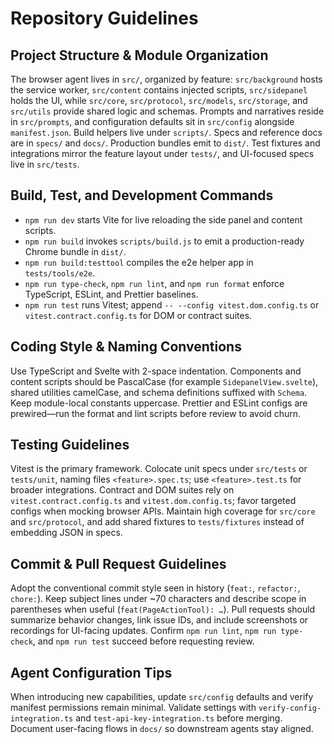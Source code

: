 # Repository Guidelines

## Project Structure & Module Organization
The browser agent lives in `src/`, organized by feature: `src/background` hosts the service worker, `src/content` contains injected scripts, `src/sidepanel` holds the UI, while `src/core`, `src/protocol`, `src/models`, `src/storage`, and `src/utils` provide shared logic and schemas. Prompts and narratives reside in `src/prompts`, and configuration defaults sit in `src/config` alongside `manifest.json`. Build helpers live under `scripts/`. Specs and reference docs are in `specs/` and `docs/`. Production bundles emit to `dist/`. Test fixtures and integrations mirror the feature layout under `tests/`, and UI-focused specs live in `src/tests`.

## Build, Test, and Development Commands
- `npm run dev` starts Vite for live reloading the side panel and content scripts.
- `npm run build` invokes `scripts/build.js` to emit a production-ready Chrome bundle in `dist/`.
- `npm run build:testtool` compiles the e2e helper app in `tests/tools/e2e`.
- `npm run type-check`, `npm run lint`, and `npm run format` enforce TypeScript, ESLint, and Prettier baselines.
- `npm run test` runs Vitest; append `-- --config vitest.dom.config.ts` or `vitest.contract.config.ts` for DOM or contract suites.

## Coding Style & Naming Conventions
Use TypeScript and Svelte with 2-space indentation. Components and content scripts should be PascalCase (for example `SidepanelView.svelte`), shared utilities camelCase, and schema definitions suffixed with `Schema`. Keep module-local constants uppercase. Prettier and ESLint configs are prewired—run the format and lint scripts before review to avoid churn.

## Testing Guidelines
Vitest is the primary framework. Colocate unit specs under `src/tests` or `tests/unit`, naming files `<feature>.spec.ts`; use `<feature>.test.ts` for broader integrations. Contract and DOM suites rely on `vitest.contract.config.ts` and `vitest.dom.config.ts`; favor targeted configs when mocking browser APIs. Maintain high coverage for `src/core` and `src/protocol`, and add shared fixtures to `tests/fixtures` instead of embedding JSON in specs.

## Commit & Pull Request Guidelines
Adopt the conventional commit style seen in history (`feat:`, `refactor:`, `chore:`). Keep subject lines under ~70 characters and describe scope in parentheses when useful (`feat(PageActionTool): …`). Pull requests should summarize behavior changes, link issue IDs, and include screenshots or recordings for UI-facing updates. Confirm `npm run lint`, `npm run type-check`, and `npm run test` succeed before requesting review.

## Agent Configuration Tips
When introducing new capabilities, update `src/config` defaults and verify manifest permissions remain minimal. Validate settings with `verify-config-integration.ts` and `test-api-key-integration.ts` before merging. Document user-facing flows in `docs/` so downstream agents stay aligned.
